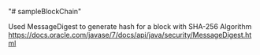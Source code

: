 "# sampleBlockChain" 


Used MessageDigest to generate hash for a block with SHA-256 Algorithm
https://docs.oracle.com/javase/7/docs/api/java/security/MessageDigest.html